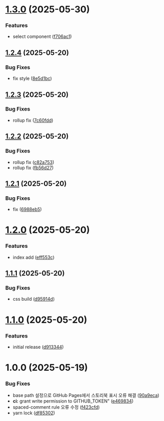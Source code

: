 # [1.3.0](https://github.com/Celinejoo/design-system/compare/v1.2.4...v1.3.0) (2025-05-30)


### Features

* select component ([f706ac1](https://github.com/Celinejoo/design-system/commit/f706ac1d836372d45ae57f61d7a2f78bbf57dbc3))

## [1.2.4](https://github.com/Celinejoo/design-system/compare/v1.2.3...v1.2.4) (2025-05-20)


### Bug Fixes

* fix style ([8e5d1bc](https://github.com/Celinejoo/design-system/commit/8e5d1bc75cf719c565bcaf2d04edd9e5bb97d716))

## [1.2.3](https://github.com/Celinejoo/design-system/compare/v1.2.2...v1.2.3) (2025-05-20)


### Bug Fixes

* rollup fix ([7c60fdd](https://github.com/Celinejoo/design-system/commit/7c60fdd974db2c3213c4c21b84617fe1e3836ed8))

## [1.2.2](https://github.com/Celinejoo/design-system/compare/v1.2.1...v1.2.2) (2025-05-20)


### Bug Fixes

* rollup fix ([c82a753](https://github.com/Celinejoo/design-system/commit/c82a753ae23495f77a1989159d56ac61a7615b31))
* rollup fix ([fb56d27](https://github.com/Celinejoo/design-system/commit/fb56d27dcfaf5388b5214f235f72d1d86ca07874))

## [1.2.1](https://github.com/Celinejoo/design-system/compare/v1.2.0...v1.2.1) (2025-05-20)


### Bug Fixes

* fix ([6988eb5](https://github.com/Celinejoo/design-system/commit/6988eb591a8d510262cadd5b8842a22e685b9f33))

# [1.2.0](https://github.com/Celinejoo/design-system/compare/v1.1.1...v1.2.0) (2025-05-20)


### Features

* index add ([eff553c](https://github.com/Celinejoo/design-system/commit/eff553c2e0fba004945b040dddfea3bbed297880))

## [1.1.1](https://github.com/Celinejoo/design-system/compare/v1.1.0...v1.1.1) (2025-05-20)


### Bug Fixes

* css build ([d95914d](https://github.com/Celinejoo/design-system/commit/d95914dc9fecdc60c9fee88eda35a00e0510c8ac))

# [1.1.0](https://github.com/Celinejoo/design-system/compare/v1.0.0...v1.1.0) (2025-05-20)


### Features

* initial release ([d913344](https://github.com/Celinejoo/design-system/commit/d91334454321cdf4ad190b45bb482e4d7d0142b0))

# 1.0.0 (2025-05-19)


### Bug Fixes

* base path 설정으로 GitHub Pages에서 스토리북 표시 오류 해결 ([90a9eca](https://github.com/Celinejoo/design-system/commit/90a9eca822791849ccef4f51ed6ef8751272dda9))
* **ci:** grant write permission to GITHUB_TOKEN" ([e469834](https://github.com/Celinejoo/design-system/commit/e469834ec2d72418601b5baf5027e44355a7c14a))
* spaced-comment rule 오류 수정 ([f423cfd](https://github.com/Celinejoo/design-system/commit/f423cfdf8d1665622ab0160d84d0e3074fd0d9a5))
* yarn lock ([df85302](https://github.com/Celinejoo/design-system/commit/df85302698157add5f5947a78577499948fb9258))
